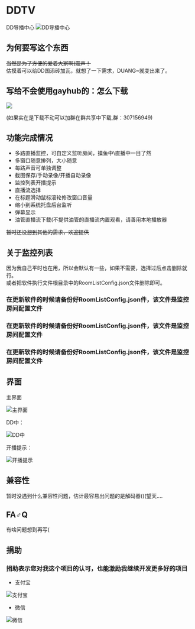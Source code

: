 # DDTV
DD导播中心
![DD导播中心](https://github.com/CHKZL/DDTV/blob/master/src/DDTV.png)

## 为何要写这个东西
~~当然是为了方便的爱着大家啊(震声！~~  
估摸着可以给DD国添砖加瓦，就想了一下需求，DUANG~就变出来了。

## 写给不会使用gayhub的：怎么下载
[![](https://user-images.githubusercontent.com/9378097/54915191-8e3f0f80-4f31-11e9-8bbb-b4f3fb0ead6b.png)](https://github.com/CHKZL/DDTV/releases/latest)

(如果实在是下载不动可以加群在群共享中下载,群：307156949)

## 功能完成情况
* 多路直播监控，可自定义监听房间，摸鱼中\直播中一目了然
* 多窗口随意排列，大小随意
* 每路声音可单独调整
* 截图保存/手动录像/开播自动录像
* 监控列表开播提示
* 直播流选择
* 在标题滑动鼠标滚轮修改窗口音量
* 缩小到系统托盘后台监听
* 弹幕显示
* 油管直播流下载(不提供油管的直播流内置观看，请善用本地播放器
  
~~暂时还没想到其他的需求，欢迎提供~~

## 关于监控列表
因为我自己平时也在用，所以会默认有一些，如果不需要，选择过后点击删除就行。  
或者把软件执行文件根目录中的RoomListConfig.json文件删除即可。  

### 在更新软件的时候请备份好RoomListConfig.json件，该文件是监控房间配置文件
### 在更新软件的时候请备份好RoomListConfig.json件，该文件是监控房间配置文件
### 在更新软件的时候请备份好RoomListConfig.json件，该文件是监控房间配置文件

## 界面
主界面

![主界面](https://github.com/CHKZL/DDTV/blob/master/src/1.png)

DD中：

![DD中](https://github.com/CHKZL/DDTV/blob/master/src/2.png)


开播提示：

![开播提示](https://github.com/CHKZL/DDTV/blob/master/src/4.png)

## 兼容性
暂时没遇到什么兼容性问题，估计最容易出问题的是解码器(((望天....

## FA♂Q
有啥问题想到再写(

## 捐助
### 捐助表示您对我这个项目的认可，也能激励我继续开发更多好的项目

* 支付宝

![支付宝](https://github.com/CHKZL/DDTV/blob/master/src/ZFB.png)
* 微信

![微信](https://github.com/CHKZL/DDTV/blob/master/src/WX.png)
